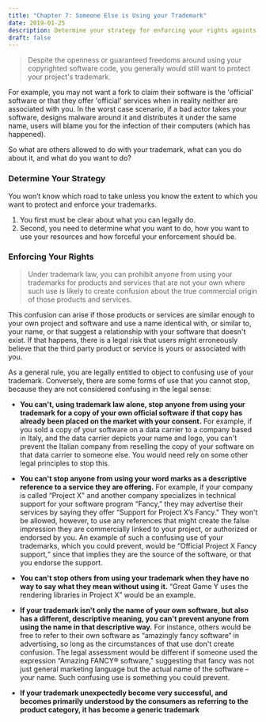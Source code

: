 ```yaml
---
title: "Chapter 7: Someone Else is Using your Trademark"
date: 2019-01-25
description: Determine your strategy for enforcing your rights againts those infringing on your trademark.
draft: false
---
```


>Despite the openness or guaranteed freedoms around using your copyrighted software code, you generally would still want to protect your project's trademark. 

For example, you may not want a fork to claim their software is the 'official' software or that they offer 'official' services when in reality neither are associated with you. In the worst case scenario, if a bad actor takes your software, designs malware around it and distributes it under the same name, users will blame you for the infection of their computers (which has happened).

So what are others allowed to do with your trademark, what can you do about it, and what do you want to do?

### Determine Your Strategy

You won’t know which road to take unless you know the extent to which you want to protect and enforce your trademarks. 

1. You first must be clear about what you can legally do. 
2. Second, you need to determine what you want to do, how you want to use your resources and how forceful your enforcement should be.

### Enforcing Your Rights

>Under trademark law, you can prohibit anyone from using your trademarks for products and services that are not your own where such use is likely to create confusion about the true commercial origin of those products and services. 

This confusion can arise if those products or services are similar enough to your own project and software and use a name identical with, or similar to, your name, or that suggest a relationship with your software that doesn't exist. If that happens, there is a legal risk that users might erroneously believe that the third party product or service is yours or associated with you.

As a general rule, you are legally entitled to object to confusing use of your trademark. Conversely, there are some forms of use that you cannot stop, because they are not considered confusing in the legal sense:

- **You can't, using trademark law alone, stop anyone from using your trademark for a copy of your own official software if that copy has already been placed on the market with your consent.** For example, if you sold a copy of your software on a data carrier to a company based in Italy, and the data carrier depicts your name and logo, you can't prevent the Italian company from reselling the copy of your software on that data carrier to someone else. You would need rely on some other legal principles to stop this.

- **You can't stop anyone from using your word marks as a descriptive reference to a service they are offering.** For example, if your company is called “Project X" and another company specializes in technical support for your software program “Fancy,” they may advertise their services by saying they offer “Support for Project X’s Fancy." They won't be allowed, however, to use any references that might create the false impression they are commercially linked to your project, or authorized or endorsed by you. An example of such a confusing use of your trademarks, which you could prevent, would be “Official Project X Fancy support,“ since that implies they are the source of the software, or that you endorse the support.

- **You can't stop others from using your trademark when they have no way to say what they mean without using it.** “Great Game Y uses the rendering libraries in Project X” would be an example.

- **If your trademark isn't only the name of your own software, but also has a different, descriptive meaning, you can't prevent anyone from using the name in that descriptive way.** For instance, others would be free to refer to their own software as “amazingly fancy software“ in advertising, so long as the circumstances of that use don't create confusion. The legal assessment would be different if someone used the expression “Amazing FANCY® software," suggesting that fancy was not just general marketing language but the actual name of the software – your name. Such confusing use is something you could prevent.

- **If your trademark unexpectedly become very successful, and becomes primarily understood by the consumers as referring to the product category, it has become a generic trademark**
